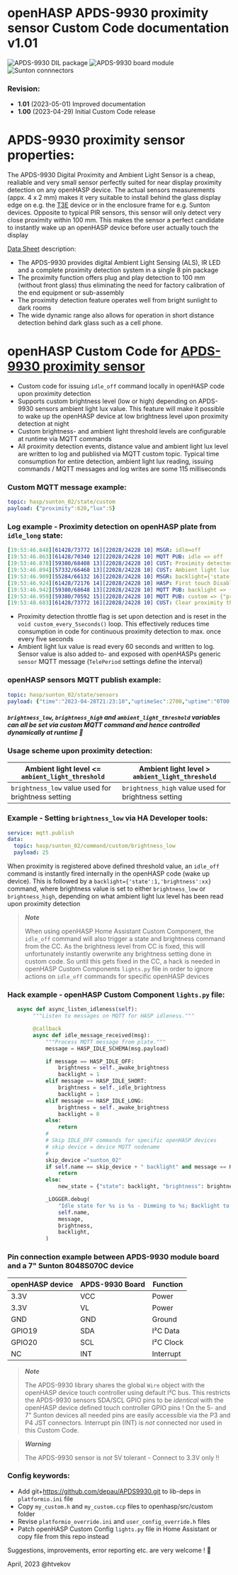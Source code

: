 # openHASP APDS-9930 proximity sensor Custom Code documentation v1.01

![APDS-9930 DIL package](https://github.com/htvekov/openHASP-APDS9930-proximity-sensor-Custom-Code/blob/main/APDS9930_DIL.PNG) ![APDS-9930 board module](https://github.com/htvekov/openHASP-APDS9930-proximity-sensor-Custom-Code/blob/main/apds9930.PNG) ![Sunton connnectors](https://github.com/htvekov/openHASP-APDS9930-proximity-sensor-Custom-Code/blob/main/sunton.PNG)

### Revision:
- **1.01** (2023-05-01)
Improved documentation
- **1.00** (2023-04-29)
Initial Custom Code release

# APDS-9930 proximity sensor properties:

The APDS-9930 Digital Proximity and Ambient Light Sensor is a cheap, realiable and very small sensor perfectly suited for near display proximity detection on any openHASP device. The actual sensors measurements (appx. 4 x 2 mm) makes it very suitable to install behind the glass display edge on e.g. the [T3E](https://github.com/HASwitchPlate/openHASP/discussions/458) device or in the enclosure frame for e.g. Sunton devices. Opposite to typical PIR sensors, this sensor will only detect very close proximity within 100 mm. This makes the sensor a perfect candidate to instantly wake up an openHASP device before user actually touch the display

[Data Sheet](https://github.com/htvekov/openHASP-APDS9930-proximity-sensor-Custom-Code/blob/main/APDS-9930-AVAGO.pdf) description:
- The APDS-9930 provides digital Ambient Light Sensing (ALS), IR LED and a complete proximity detection system in a single 8 pin package
- The proximity function offers plug and play detection to 100 mm (without front glass) thus eliminating the need for factory calibration of the end equipment or sub-assembly
- The proximity detection feature operates well from bright sunlight to dark rooms
- The wide dynamic range also allows for operation in short distance detection behind dark glass such as a cell phone.

# openHASP Custom Code for [APDS-9930 proximity sensor](https://www.aliexpress.com/item/32846656029.html)

- Custom code for issuing `idle_off` command locally in openHASP code upon proximity detection
- Supports custom brightness level (low or high) depending on APDS-9930 sensors ambient light lux value. This feature will make it possible to wake up the openHASP device at low brightness level upon proximity detection at night
- Custom brightness- and ambient light threshold levels are configurable at runtime via MQTT commands
- All proximity detection events, distance value and ambient light lux level are written to log and published via MQTT custom topic. Typical time consumption for entire detection, ambient light lux reading, issuing commands / MQTT messages and log writes are some 115 milliseconds

### Custom MQTT message example:

```yaml
topic: hasp/sunton_02/state/custom
payload: {"proximity":620,"lux":5}
```

### Log example - Proximity detection on openHASP plate from `idle_long` state:
```yaml
[19:53:46.848][61428/73772 16][22028/24228 10] MSGR: idle=off
[19:53:46.863][61428/70340 12][22028/24228 10] MQTT PUB: idle => off
[19:53:46.878][59380/68408 13][22028/24228 10] CUST: Proximity detected. Level: 817
[19:53:46.894][57332/66468 13][22028/24228 10] CUST: Ambient light lux: 20
[19:53:46.909][55284/66132 16][22028/24228 10] MSGR: backlight={'state':1,'brightness':191}
[19:53:46.924][61428/72176 14][22028/24228 10] HASP: First touch Disabled
[19:53:46.942][59380/68648 13][22028/24228 10] MQTT PUB: backlight => {"state":"on","brightness":191}
[19:53:46.959][59380/70592 15][22028/24228 10] MQTT PUB: custom => {"proximity":817,"lux":20}
[19:53:48.683][61428/73772 16][22028/24228 10] CUST: Clear proximity throttle flag
```

- Proximity detection throttle flag is set upon detection and is reset in the `void custom_every_5seconds()` loop. This effectively reduces time consumption in code for continuous proximity detection to max. once every five seconds
- Ambient light lux value is read every 60 seconds and written to log. Sensor value is also added to- and exposed with openHASPs generic `sensor` MQTT message (`TelePeriod` settings define the interval)

### openHASP sensors MQTT publish example:

```yaml
topic: hasp/sunton_02/state/sensors
payload: {"time":"2023-04-28T21:23:10","uptimeSec":2700,"uptime":"0T00:45:00","lux":5}
```

#### *`brightness_low`, `brightness_high` and `ambient_light_threshold` variables can all be set via custom MQTT command and hence controlled dynamically at runtime 🚀*

### Usage scheme upon proximity detection:

| Ambient light level <= `ambient_light_threshold`   | Ambient light level > `ambient_light_threshold`     |
| -------------------------------------------------- | --------------------------------------------------- |
| `brightness_low` value used for brightness setting | `brightness_high` value used for brightness setting |
 
### Example - Setting `brightness_low` via HA Developer tools:
```yaml
service: mqtt.publish
data:
  topic: hasp/sunton_02/command/custom/brightness_low
  payload: 25
```

When proximity is registered above defined threshold value, an `idle_off` command is instantly fired internally in the openHASP code (wake up device). This is followed by a `backlight={'state':1,'brightness':xx}` command, where brightness value is set to either `brightness_low` or `brightness_high`,  depending on what ambient light lux level has been read upon proximity detection

> ***Note***
> 
> When using openHASP Home Assistant Custom Component, the `idle_off` command will also trigger a state and brightness command from the CC. As the brightness level from CC is fixed, this will unfortunately instantly owerwrite any brightness setting done in custom code. So until this gets fixed in the CC, a hack is needed in openHASP Custom Components `lights.py` file in order to ignore actions on `idle_off` commands for specific openHASP devices

### Hack example - openHASP Custom Component `lights.py` file:

```python
   async def async_listen_idleness(self):
        """Listen to messages on MQTT for HASP idleness."""

        @callback
        async def idle_message_received(msg):
            """Process MQTT message from plate."""
            message = HASP_IDLE_SCHEMA(msg.payload)

            if message == HASP_IDLE_OFF:
                brightness = self._awake_brightness
                backlight = 1
            elif message == HASP_IDLE_SHORT:
                brightness = self._idle_brightness
                backlight = 1
            elif message == HASP_IDLE_LONG:
                brightness = self._awake_brightness
                backlight = 0
            else:
                return
            #
            # Skip IDLE_OFF commands for specific openHASP devices
            # skip device = device MQTT nodename
            #
            skip_device ="sunton_02"     
            if self.name == skip_device + " backlight" and message == HASP_IDLE_OFF:
                return
            else:
                new_state = {"state": backlight, "brightness": brightness}

            _LOGGER.debug(
                "Idle state for %s is %s - Dimming to %s; Backlight to %s",
                self.name,
                message,
                brightness,
                backlight,
            )
```

### Pin connection example between APDS-9930 module board and a 7" Sunton 8048S070C device

| openHASP device | APDS-9930 Board | Function  |
| --------------- | --------------- | --------- |
| 3.3V            | VCC             | Power     |
| 3.3V            | VL              | Power     |
| GND             | GND             | Ground    |
| GPIO19          | SDA             | I²C Data  |
| GPIO20          | SCL             | I²C Clock |
| NC              | INT             | Interrupt |

> ***Note***
> 
> The APDS-9930 library shares the global `Wire` object with the openHASP device touch controller using default I²C bus. This restricts the APDS-9930 sensors SDA/SCL GPIO pins to be *identical* with the openHASP device defined touch controller GPIO pins ! On the 5- and 7" Sunton devices all needed pins are easily accessible via the P3 and P4 JST connectors. Interrupt pin (INT) is *not* connected nor used in this Custom Code.

> ***Warning***
> 
> The APDS-9930 sensor is *not* 5V tolerant - Connect to 3.3V only !!

### Config keywords:

- Add git+https://github.com/depau/APDS9930.git to lib-deps in `platformio.ini` file
- Copy `my_custom.h` and `my_custom.ccp` files to openhasp/src/custom folder
- Revise `platformio_override.ini` and `user_config_override.h` files
- Patch openHASP Custom Config `lights.py` file in Home Assistant or copy file from this repo instead

Suggestions, improvements, error reporting etc. are very welcome ! 🙂

April, 2023 @htvekov
